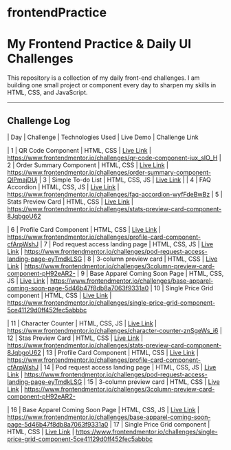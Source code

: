 # frontendPractice

# My Frontend Practice & Daily UI Challenges

This repository is a collection of my daily front-end challenges. I am building one small project or component every day to sharpen my skills in HTML, CSS, and JavaScript.

---

## Challenge Log

| Day | Challenge | Technologies Used | Live Demo | Challenge Link

| 1  | QR Code Component | HTML, CSS | [Live Link](https://matthewsouth.github.io/frontendPractice/001.QRCodeComponent/) | https://www.frontendmentor.io/challenges/qr-code-component-iux_sIO_H 
| 2  | Order Summary Component | HTML, CSS | [Live Link]() | https://www.frontendmentor.io/challenges/order-summary-component-QlPmajDUj
| 3  | Simple To-do List | HTML, CSS, JS | [Live Link]() |
| 4  | FAQ Accordion | HTML, CSS, JS | [Live Link]() | https://www.frontendmentor.io/challenges/faq-accordion-wyfFdeBwBz
| 5  | Stats Preview Card | HTML, CSS | [Live Link]() | https://www.frontendmentor.io/challenges/stats-preview-card-component-8JqbgoU62

| 6  | Profile Card Component | HTML, CSS | [Live Link]() | https://www.frontendmentor.io/challenges/profile-card-component-cfArpWshJ
| 7  | Pod request access landing page | HTML, CSS, JS | [Live Link]() | https://www.frontendmentor.io/challenges/pod-request-access-landing-page-eyTmdkLSG
| 8  | 3-column preview card | HTML, CSS | [Live Link]() | https://www.frontendmentor.io/challenges/3column-preview-card-component-pH92eAR2-
| 9  | Base Apparel Coming Soon Page | HTML, CSS, JS | [Live Link]() | https://www.frontendmentor.io/challenges/base-apparel-coming-soon-page-5d46b47f8db8a7063f9331a0
| 10 | Single Price Grid component | HTML, CSS | [Live Link]() | https://www.frontendmentor.io/challenges/single-price-grid-component-5ce41129d0ff452fec5abbbc

| 11 | Character Counter | HTML, CSS, JS | [Live Link]() | https://www.frontendmentor.io/challenges/character-counter-znSgeWs_i6
| 12 | Stas Preview Card | HTML, CSS | [Live Link]() | https://www.frontendmentor.io/challenges/stats-preview-card-component-8JqbgoU62
| 13 | Profile Card Component | HTML, CSS | [Live Link]() | https://www.frontendmentor.io/challenges/profile-card-component-cfArpWshJ
| 14 | Pod request access landing page | HTML, CSS, JS | [Live Link]() | https://www.frontendmentor.io/challenges/pod-request-access-landing-page-eyTmdkLSG
| 15 | 3-column preview card | HTML, CSS | [Live Link]() | https://www.frontendmentor.io/challenges/3column-preview-card-component-pH92eAR2-

| 16 | Base Apparel Coming Soon Page | HTML, CSS, JS | [Live Link]() | https://www.frontendmentor.io/challenges/base-apparel-coming-soon-page-5d46b47f8db8a7063f9331a0
| 17 | Single Price Grid component | HTML, CSS | [Live Link]() | https://www.frontendmentor.io/challenges/single-price-grid-component-5ce41129d0ff452fec5abbbc

